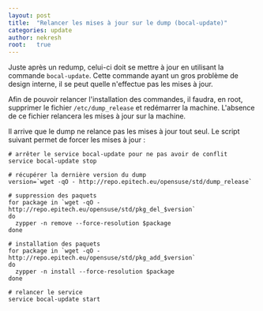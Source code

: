 ```yaml
---
layout: post
title:  "Relancer les mises à jour sur le dump (bocal-update)"
categories: update
author: nekresh
root:   true
---
```


Juste après un redump, celui-ci doit se mettre à jour en utilisant la commande `bocal-update`.
Cette commande ayant un gros problème de design interne, il se peut quelle n'effectue pas les mises à jour.

Afin de pouvoir relancer l'installation des commandes, il faudra, en root, supprimer le fichier `/etc/dump_release` et redémarrer la machine.
L'absence de ce fichier relancera les mises à jour sur la machine.

Il arrive que le dump ne relance pas les mises à jour tout seul.
Le script suivant permet de forcer les mises à jour :

    # arrêter le service bocal-update pour ne pas avoir de conflit
    service bocal-update stop
    
    # récupérer la dernière version du dump
    version=`wget -qO - http://repo.epitech.eu/opensuse/std/dump_release`
    
    # suppression des paquets
    for package in `wget -qO - http://repo.epitech.eu/opensuse/std/pkg_del_$version`
    do
      zypper -n remove --force-resolution $package
    done
    
    # installation des paquets
    for package in `wget -qO - http://repo.epitech.eu/opensuse/std/pkg_add_$version`
    do
      zypper -n install --force-resolution $package
    done
    
    # relancer le service
    service bocal-update start
